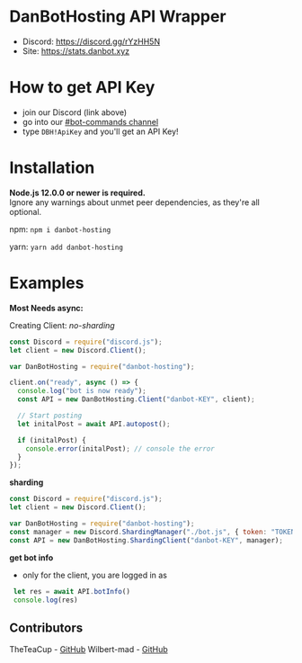 # DanBotHosting API Wrapper

- Discord: https://discord.gg/rYzHH5N
- Site: https://stats.danbot.xyz

# How to get API Key

- join our Discord (link above)
- go into our [#bot-commands channel](https://discord.com/channels/639477525927690240/738532075476615288)
- type `DBH!ApiKey` and you'll get an API Key!

# Installation

**Node.js 12.0.0 or newer is required.**  
Ignore any warnings about unmet peer dependencies, as they're all optional.

npm: `npm i danbot-hosting`

yarn: `yarn add danbot-hosting`


# Examples

**Most Needs async:**

Creating Client:
_no-sharding_

```javascript
const Discord = require("discord.js");
let client = new Discord.Client();

var DanBotHosting = require("danbot-hosting");

client.on("ready", async () => {
  console.log("bot is now ready");
  const API = new DanBotHosting.Client("danbot-KEY", client);

  // Start posting
  let initalPost = await API.autopost();

  if (initalPost) {
    console.error(initalPost); // console the error
  }
});
```

**sharding**

```javascript
const Discord = require("discord.js");
let client = new Discord.Client();

var DanBotHosting = require("danbot-hosting");
const manager = new Discord.ShardingManager("./bot.js", { token: "TOKEN" });
const API = new DanBotHosting.ShardingClient("danbot-KEY", manager);
```

**get bot info**
- only for the client, you are logged in as

```javascript
 let res = await API.botInfo()
 console.log(res)
```

## Contributors

 TheTeaCup - [GitHub](https://github.com/TheTeaCup)
 Wilbert-mad - [GitHub](https://github.com/Wilbert-mad)

 